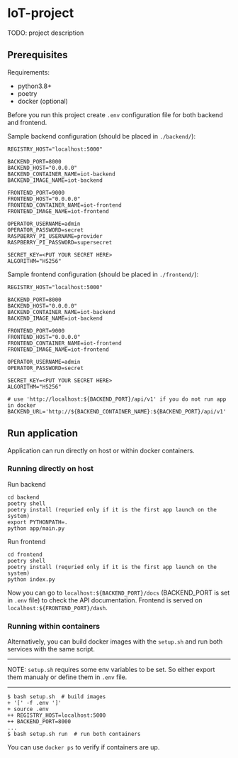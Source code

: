 # IoT-project

TODO: project description

## Prerequisites

Requirements:

- python3.8+
- poetry
- docker (optional)

Before you run this project create `.env` configuration file for both backend and frontend.

Sample backend configuration (should be placed in `./backend/`):
```
REGISTRY_HOST="localhost:5000"

BACKEND_PORT=8000
BACKEND_HOST="0.0.0.0"
BACKEND_CONTAINER_NAME=iot-backend
BACKEND_IMAGE_NAME=iot-backend

FRONTEND_PORT=9000
FRONTEND_HOST="0.0.0.0"
FRONTEND_CONTAINER_NAME=iot-frontend
FRONTEND_IMAGE_NAME=iot-frontend

OPERATOR_USERNAME=admin
OPERATOR_PASSWORD=secret
RASPBERRY_PI_USERNAME=provider
RASPBERRY_PI_PASSWORD=supersecret

SECRET_KEY=<PUT YOUR SECRET HERE>
ALGORITHM="HS256"
```

Sample frontend configuration (should be placed in `./frontend/`):

```
REGISTRY_HOST="localhost:5000"

BACKEND_PORT=8000
BACKEND_HOST="0.0.0.0"
BACKEND_CONTAINER_NAME=iot-backend
BACKEND_IMAGE_NAME=iot-backend

FRONTEND_PORT=9000
FRONTEND_HOST="0.0.0.0"
FRONTEND_CONTAINER_NAME=iot-frontend
FRONTEND_IMAGE_NAME=iot-frontend

OPERATOR_USERNAME=admin
OPERATOR_PASSWORD=secret

SECRET_KEY=<PUT YOUR SECRET HERE>
ALGORITHM="HS256"

# use 'http://localhost:${BACKEND_PORT}/api/v1' if you do not run app in docker
BACKEND_URL='http://${BACKEND_CONTAINER_NAME}:${BACKEND_PORT}/api/v1'
```

## Run application

Application can run directly on host or within docker containers.

### Running directly on host

Run backend
```
cd backend
poetry shell
poetry install (requried only if it is the first app launch on the system)
export PYTHONPATH=.
python app/main.py
```
Run frontend
```
cd frontend
poetry shell
poetry install (requried only if it is the first app launch on the system)
python index.py
```
Now you can go to `localhost:${BACKEND_PORT}/docs` (BACKEND_PORT is set in `.env` file) to check the API documentation. Frontend is served on `localhost:${FRONTEND_PORT}/dash`.

### Running within containers
Alternatively, you can build docker images with the `setup.sh` and run both services with the same script.

---
NOTE: `setup.sh` requires some env variables to be set. So either export them manualy or define them in `.env` file.

---

```
$ bash setup.sh  # build images
+ '[' -f .env ']'
+ source .env
++ REGISTRY_HOST=localhost:5000
++ BACKEND_PORT=8000
...
$ bash setup.sh run  # run both containers
```

You can use `docker ps` to verify if containers are up.
